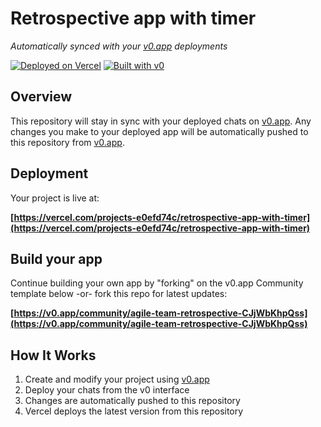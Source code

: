 # Retrospective app with timer

*Automatically synced with your [v0.app](https://v0.app) deployments*

[![Deployed on Vercel](https://img.shields.io/badge/Deployed%20on-Vercel-black?style=for-the-badge&logo=vercel)](https://vercel.com/hardik-patels-projects-e0efd74c/v0-retrospective-app-with-timer)
[![Built with v0](https://img.shields.io/badge/Built%20with-v0.app-black?style=for-the-badge)](https://v0.app/chat/projects/pUHW9m6zymb)

## Overview

This repository will stay in sync with your deployed chats on [v0.app](https://v0.app).
Any changes you make to your deployed app will be automatically pushed to this repository from [v0.app](https://v0.app).

## Deployment

Your project is live at:

**[https://vercel.com/projects-e0efd74c/retrospective-app-with-timer](https://vercel.com/projects-e0efd74c/retrospective-app-with-timer)**

## Build your app

Continue building your own app by "forking" on the v0.app Community template below -or- fork this repo for latest updates:

**[https://v0.app/community/agile-team-retrospective-CJjWbKhpQss](https://v0.app/community/agile-team-retrospective-CJjWbKhpQss)**

## How It Works

1. Create and modify your project using [v0.app](https://v0.app)
2. Deploy your chats from the v0 interface
3. Changes are automatically pushed to this repository
4. Vercel deploys the latest version from this repository
